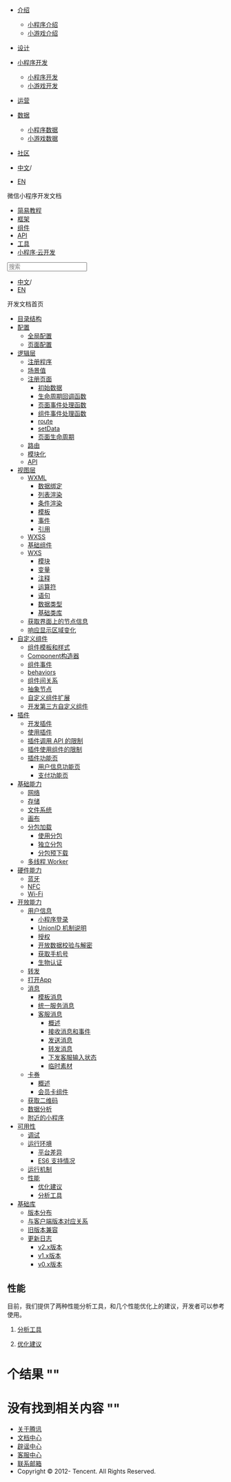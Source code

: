 <div class="book with-summary">

<div class="head">

<div class="head_box">

# [](javascript:; "_('微信公众平台 小程序')")

<div class="header_ctrls">

*   [介绍](javascript:;)
    *   [小程序介绍](https://developers.weixin.qq.com/miniprogram/introduction/index.html?t=18101919)
    *   [小游戏介绍](https://developers.weixin.qq.com/minigame/introduction/index.html?t=18101919)
*   [设计](https://developers.weixin.qq.com/miniprogram/design/index.html?t=18101919)
*   [小程序开发](javascript:;)
    *   [小程序开发](https://developers.weixin.qq.com/miniprogram/dev/index.html?t=18101919)
    *   [小游戏开发](https://developers.weixin.qq.com/minigame/dev/index.html?t=18101919)
*   [运营](https://developers.weixin.qq.com/miniprogram/product/index.html?t=18101919)
*   [数据](javascript:;)
    *   [小程序数据](https://developers.weixin.qq.com/miniprogram/analysis/index.html?t=18101919)
    *   [小游戏数据](https://developers.weixin.qq.com/minigame/analysis/index.html?t=18101919)
*   [社区](https://developers.weixin.qq.com/)

*   [中文](https://developers.weixin.qq.com/miniprogram/dev/framework/performance/index.html?t=18101919)<span class="split-line">/</span>
*   [EN](https://developers.weixin.qq.com/miniprogram/en/dev/framework/performance/index.html?t=18101919)

</div>

</div>

</div>

<div class="sub_nav_box">

<div class="sub_nav_inner">

<div class="book-summary-opr" id="js-book-summary-opr"><a class="book-summary-btn"></a></div>

<div class="top_sub_nav">

<div class="top_title_wap"><span class="icon_title icon_dev"></span>

微信小程序开发文档

</div>

*   [简易教程](../../)
*   [框架](../MINA.html)
*   [组件](../../component/)
*   [API](../../api/network/upload/wx.uploadFile.html)
*   [工具](../../devtools/devtools.html)
*   [小程序·云开发](../../wxcloud/basis/getting-started.html)

</div>

<div id="book-search-input" role="search">

<form><label for="search-input" class="search-icon" id="js-search-icon"></label><input type="text" id="search-input" name="search-input" placeholder="搜索"> </form>

</div>

*   [中文](https://developers.weixin.qq.com/miniprogram/dev/framework/performance/index.html?t=18101919)<span class="split-line">/</span>
*   [EN](https://developers.weixin.qq.com/miniprogram/en/dev/framework/performance/index.html?t=18101919)

</div>

</div>

<div class="book-summary">

<div class="book-summary-home" id="js-summary-home"><a><span class="icon_home_s icon_dev"></span><span class="s_title_2">开发文档首页</span></a></div>

<nav role="navigation">

*   [目录结构](../structure.html)
*   [配置](../config.html)
    *   [全局配置](../config.html#全局配置)
    *   [页面配置](../config.html#页面配置)
*   [逻辑层](../app-service/)
    *   [注册程序](../app-service/app.html)
    *   [场景值](../app-service/scene.html)
    *   [注册页面](../app-service/page.html)
        *   [初始数据](../app-service/page.html#data)
        *   [生命周期回调函数](../app-service/page.html#生命周期回调函数)
        *   [页面事件处理函数](../app-service/page.html#页面事件处理函数)
        *   [组件事件处理函数](../app-service/page.html#组件事件处理函数)
        *   [route](../app-service/page.html#pageroute)
        *   [setData](../app-service/page.html#pageprototypesetdataobject-data-function-callback)
        *   [页面生命周期](../app-service/page.html#生命周期)
    *   [路由](../app-service/route.html)
    *   [模块化](../app-service/module.html)
    *   [API](../app-service/api.html)
*   [视图层](../view/)
    *   [WXML](../view/wxml/)
        *   [数据绑定](../view/wxml/data.html)
        *   [列表渲染](../view/wxml/list.html)
        *   [条件渲染](../view/wxml/conditional.html)
        *   [模板](../view/wxml/template.html)
        *   [事件](../view/wxml/event.html)
        *   [引用](../view/wxml/import.html)
    *   [WXSS](../view/wxss.html)
    *   [基础组件](../view/component.html)
    *   [WXS](../view/wxs/)
        *   [模块](../view/wxs/01wxs-module.html)
        *   [变量](../view/wxs/02variate.html)
        *   [注释](../view/wxs/03annotation.html)
        *   [运算符](../view/wxs/04operator.html)
        *   [语句](../view/wxs/05statement.html)
        *   [数据类型](../view/wxs/06datatype.html)
        *   [基础类库](../view/wxs/07basiclibrary.html)
    *   [获取界面上的节点信息](../view/selector.html)
    *   [响应显示区域变化](../view/resizable.html)
*   [自定义组件](../custom-component/)
    *   [组件模板和样式](../custom-component/wxml-wxss.html)
    *   [Component构造器](../custom-component/component.html)
    *   [组件事件](../custom-component/events.html)
    *   [behaviors](../custom-component/behaviors.html)
    *   [组件间关系](../custom-component/relations.html)
    *   [抽象节点](../custom-component/generics.html)
    *   [自定义组件扩展](../custom-component/extend.html)
    *   [开发第三方自定义组件](../custom-component/trdparty.html)
*   [插件](../plugin/)
    *   [开发插件](../plugin/development.html)
    *   [使用插件](../plugin/using.html)
    *   [插件调用 API 的限制](../plugin/api-limit.html)
    *   [插件使用组件的限制](../plugin/component-limit.html)
    *   [插件功能页](../plugin/functional-pages.html)
        *   [用户信息功能页](../plugin/functional-pages/user-info.html)
        *   [支付功能页](../plugin/functional-pages/request-payment.html)
*   [基础能力](../ability/network.html)
    *   [网络](../ability/network.html)
    *   [存储](../ability/storage.html)
    *   [文件系统](../ability/file-system.html)
    *   [画布](../ability/canvas.html)
    *   [分包加载](../subpackages.html)
        *   [使用分包](../subpackages/basic.html)
        *   [独立分包](../subpackages/independent.html)
        *   [分包预下载](../subpackages/preload.html)
    *   [多线程 Worker](../workers.html)
*   [硬件能力](../device/bluetooth.html)
    *   [蓝牙](../device/bluetooth.html)
    *   [NFC](../device/nfc.html)
    *   [Wi-Fi](../device/wifi.html)
*   [开放能力](../open-ability/login.html)
    *   [用户信息](../open-ability/login.html)
        *   [小程序登录](../open-ability/login.html)
        *   [UnionID 机制说明](../open-ability/union-id.html)
        *   [授权](../open-ability/authorize.html)
        *   [开放数据校验与解密](../open-ability/signature.html)
        *   [获取手机号](../open-ability/getPhoneNumber.html)
        *   [生物认证](../open-ability/bio-auth.html)
    *   [转发](../open-ability/share.html)
    *   [打开App](../open-ability/launchApp.html)
    *   [消息](../open-ability/template-message.html)
        *   [模板消息](../open-ability/template-message.html)
        *   [统一服务消息](../open-ability/uniform-message.html)
        *   [客服消息](../open-ability/customer-message/customer-message.html)
            *   [概述](../open-ability/customer-message/customer-message.html)
            *   [接收消息和事件](../open-ability/customer-message/receive.html)
            *   [发送消息](../open-ability/customer-message/send.html)
            *   [转发消息](../open-ability/customer-message/trans.html)
            *   [下发客服输入状态](../open-ability/customer-message/typing.html)
            *   [临时素材](../open-ability/customer-message/temp-media.html)
    *   [卡券](../open-ability/card/card.html)
        *   [概述](../open-ability/card/card.html)
        *   [会员卡组件](../open-ability/card/membership-card.html)
    *   [获取二维码](../open-ability/qr-code.html)
    *   [数据分析](../open-ability/data-analysis.html)
    *   [附近的小程序](../open-ability/nearby.html)
*   [可用性](../usability/debug.html)
    *   [调试](../usability/debug.html)
    *   [运行环境](../details.html)
        *   [平台差异](../details.html#平台差异)
        *   [ES6 支持情况](../details.html#客户端-es6-api-支持情况)
    *   [运行机制](../operating-mechanism.html)
    *   [性能](.)
        *   [优化建议](./tips.html)
        *   [分析工具](./tools.html)
*   [基础库](../client-lib/)
    *   [版本分布](../client-lib/version.html)
    *   [与客户端版本对应关系](../client-lib/client.html)
    *   [旧版本兼容](../compatibility.html)
    *   [更新日志](../release.html)
        *   [v2.x版本](../release.html)
        *   [v1.x版本](../release/v1.html)
        *   [v0.x版本](../release/v0.html)

</nav>

</div>

<div class="book-body">

<div class="body-inner">

<div class="page-wrapper" tabindex="-1" role="main">

<div class="page-inner">

<div id="book-search-results">

<div class="search-noresults">

<section class="normal markdown-section">

# 性能

目前，我们提供了两种性能分析工具，和几个性能优化上的建议，开发者可以参考使用。

1.  [分析工具](tools.html)

2.  [优化建议](tips.html)

</section>

</div>

<div class="search-results">

<div class="has-results">

# <span class="search-results-count"></span>个结果 "<span class="search-query"></span>"

</div>

<div class="no-results">

# 没有找到相关内容 "<span class="search-query"></span>"

</div>

</div>

</div>

</div>

</div>

<div class="foot" id="footer">

*   [关于腾讯](https://www.tencent.com/)
*   [文档中心](https://developers.weixin.qq.com/miniprogram/introduction/index.html)
*   [辟谣中心](https://mp.weixin.qq.com/cgi-bin/opshowpage?action=dispelinfo)
*   [客服中心](https://kf.qq.com/product/wx_xcx.html)
*   [联系邮箱](mailto:weixinmp@qq.com)
*   Copyright © 2012-<span id="s_copyright_year"></span> Tencent. All Rights Reserved.

</div>

</div>

[](../operating-mechanism.html)</div>

</div>